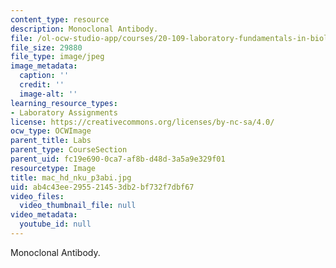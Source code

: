 ```yaml
---
content_type: resource
description: Monoclonal Antibody.
file: /ol-ocw-studio-app/courses/20-109-laboratory-fundamentals-in-biological-engineering-fall-2007/ab4c43ee295521453db2bf732f7dbf67_mac_hd_nku_p3abi.jpg
file_size: 29880
file_type: image/jpeg
image_metadata:
  caption: ''
  credit: ''
  image-alt: ''
learning_resource_types:
- Laboratory Assignments
license: https://creativecommons.org/licenses/by-nc-sa/4.0/
ocw_type: OCWImage
parent_title: Labs
parent_type: CourseSection
parent_uid: fc19e690-0ca7-af8b-d48d-3a5a9e329f01
resourcetype: Image
title: mac_hd_nku_p3abi.jpg
uid: ab4c43ee-2955-2145-3db2-bf732f7dbf67
video_files:
  video_thumbnail_file: null
video_metadata:
  youtube_id: null
---
```

Monoclonal Antibody.